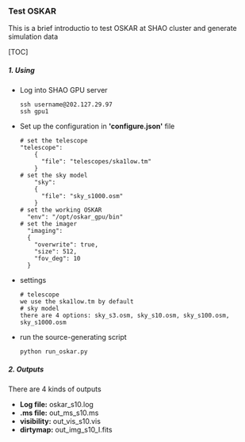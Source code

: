 ### Test OSKAR

This is a brief introductio to test OSKAR at SHAO cluster and generate simulation data

[TOC]

##### 1. Using

- Log into SHAO GPU server

  ```shell
  ssh username@202.127.29.97
  ssh gpu1
  ```

- Set up the configuration in **'configure.json'** file

  ```shell
  # set the telescope
  "telescope":
      {
        "file": "telescopes/ska1low.tm"
      }
  # set the sky model
      "sky":
      {
        "file": "sky_s1000.osm"
      }
  # set the working OSKAR 
  	"env": "/opt/oskar_gpu/bin"
  # set the imager
    "imaging":
    {
      "overwrite": true,
      "size": 512,
      "fov_deg": 10
    }
  ```

- settings

  ```shell
  # telescope
  we use the ska1low.tm by default
  # sky model
  there are 4 options: sky_s3.osm, sky_s10.osm, sky_s100.osm, sky_s1000.osm
  ```

- run the source-generating script

  ```shell
  python run_oskar.py
  ```

##### 2. Outputs

There are 4 kinds of outputs

- **Log file:** oskar_s10.log
- **.ms file:** out_ms_s10.ms
- **visibility:** out_vis_s10.vis
- **dirtymap:** out_img_s10_I.fits